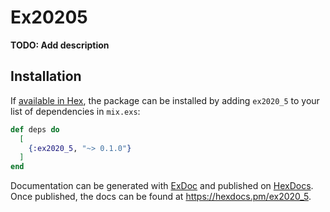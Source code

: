 # Ex20205

**TODO: Add description**

## Installation

If [available in Hex](https://hex.pm/docs/publish), the package can be installed
by adding `ex2020_5` to your list of dependencies in `mix.exs`:

```elixir
def deps do
  [
    {:ex2020_5, "~> 0.1.0"}
  ]
end
```

Documentation can be generated with [ExDoc](https://github.com/elixir-lang/ex_doc)
and published on [HexDocs](https://hexdocs.pm). Once published, the docs can
be found at <https://hexdocs.pm/ex2020_5>.


